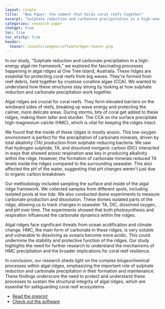 ```yaml
---
layout: single
title:  "New Paper: the cement that holds coral reefs together"
excerpt: "Sulphate reduction and carbonate precipitation in a high-energy algal rim framework."
categories: research paper
chatgpt: true
toc: true
toc_sticky: true
header:
  teaser: /assets/images/software/kgen-teaser.png
---
```


In our study, "Sulphate reduction and carbonate precipitation in a high-energy algal rim framework," we explored the fascinating processes happening in algal ridges at One Tree Island, Australia. These ridges are essential for protecting coral reefs from big waves. They're formed from reef debris, held together by crustose coralline algae (CCA). We wanted to understand how these structures stay strong by looking at how sulphate reduction and carbonate precipitation work together.

Algal ridges are crucial for coral reefs. They form elevated barriers on the windward sides of reefs, breaking up wave energy and protecting the calmer, more delicate areas. During storms, bits of coral get added to these ridges, making them taller and sturdier. The CCA on the surface precipitate high-magnesium calcite (HMC), which is vital for keeping the ridges intact.

We found that the inside of these ridges is mostly anoxic. This low-oxygen environment is perfect for the precipitation of carbonate minerals, driven by total alkalinity (TA) production from sulphate-reducing bacteria. We saw that hydrogen sulphide, TA, and dissolved inorganic carbon (DIC) interacted in ways that showed anoxic respiration was key in producing alkalinity within the ridge. However, the formation of carbonate minerals reduced TA levels inside the ridges compared to the surrounding seawater. This also affected the pH of the water, suggesting that pH changes weren't just due to organic carbon breakdown.

Our methodology included sampling the surface and inside of the algal ridge framework. We collected samples from different spots, including isolated pools at low tide. We also conducted dome experiments to measure carbonate production and dissolution. These domes isolated parts of the ridge, allowing us to track changes in seawater TA, DIC, dissolved oxygen, and pH over time. The experiments showed that both photosynthesis and respiration influenced the carbonate dynamics within the ridges.

Algal ridges face significant threats from ocean acidification and climate change. HMC, the main form of carbonate in these ridges, is very soluble and vulnerable to dissolving as oceans become more acidic. This could undermine the stability and protective function of the ridges. Our study highlights the need for further research to understand the mechanisms of HMC precipitation and the broader implications for coral reef resilience.

In conclusion, our research sheds light on the complex biogeochemical processes within algal ridges, emphasizing the important role of sulphate reduction and carbonate precipitation in their formation and maintenance. These findings underscore the need to protect and understand these processes to sustain the structural integrity of algal ridges, which are essential for safeguarding coral reef ecosystems.

 - [Read the preprint](https://doi.org/10.22541/essoar.170421455.50048580/v1)
 - [Check out the software](https://palaeocarb.github.io/Kgen/)
